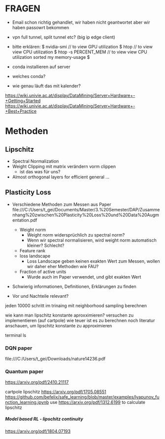 # FRAGEN
- Email schon richtig gehandlet, wir haben nicht geantwortet aber wir haben passowrt bekommen

- vpn full tunnel, split tunnel etc? (big ip edge client)

- bitte erklären:
$ nvidia-smi // to view GPU utilization 
$ htop // to view view CPU utilization 
$ htop -s PERCENT_MEM // to view view CPU utilization sorted my memory-usage 
$

- conda installieren auf server
- welches conda?
- wie genau läuft das mit kalender?

https://wiki.univie.ac.at/display/DataMining/Server+Hardware+-+Getting+Started
https://wiki.univie.ac.at/display/DataMining/Server+Hardware+-+Best+Practice


# Methoden
## Lipschitz
- Spectral Normalization
- Weight Clipping mit matrix verändern vorm clippen
  - ist das was für uns?
- Almost orthogonal layers for efficient general ...



## Plasticity Loss
- Verschiedene Methoden zum Messen aus Paper
  file:///C:/Users/t_gei/Documents/Master/3.%20Semester/DAP/Zusammenhang%20zwischen%20Plasticity%20Loss%20und%20Data%20Augmentation.pdf
  - Weight norm
    - Weight norm widersprüchlich zu spectral norm?
    - Wenn wir spectral normalisieren, wird weight norm automatisch kleiner? Schlecht?
  - Feature rank
  - loss landscape
    -  Loss Landscape geben keinen exakten Wert zum Messen, wollen wir daher eher Methoden wie FAU?
  - Fraction of active units
    - Wurde auch im Paper verwendet, und gibt exakten Wert

- Schwierig informationen, Definitionen, Erklärungen zu finden
- Vor und Nachteile relevant?






jeden 10000 schritt im trinaing
mit neighborhood sampling berechnen

wie kann man lipschitz konstante aproxximieren?
versuchen zu implementieren (auf cartpole)
wie teuer ist es zu berechnen
noch literatur anschauen, um lipschitz konstante zu approximieren


terminal ls




### DQN paper
file:///C:/Users/t_gei/Downloads/nature14236.pdf

### Quantum paper
https://arxiv.org/pdf/2410.21117

cartpole lipschitz
https://arxiv.org/pdf/1705.08551
https://github.com/befelix/safe_learning/blob/master/examples/lyapunov_function_learning.ipynb
use 
https://arxiv.org/pdf/1312.6199 to calculate lipschitz


#####  Model based  RL - lipschitz continuity
https://arxiv.org/pdf/1804.07193